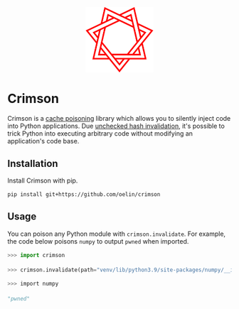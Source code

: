 <p align="center">
    <img src="https://github.com/oelin/crimson/blob/main/images/crimson.svg" width="30%">
</p>

# Crimson

Crimson is a [cache poisoning](https://en.wikipedia.org/wiki/Cache_poisoning) library which allows you to silently inject code into Python applications. Due [unchecked hash invalidation](https://docs.python.org/3.9/library/py_compile.html#py_compile.PycInvalidationMode.UNCHECKED_HASH), it's possible to trick Python into executing arbitrary code without modifying an application's code base.


## Installation 

Install Crimson with pip.

```sh 
pip install git+https://github.com/oelin/crimson 
``` 


## Usage

You can poison any Python module with `crimson.invalidate`. For example, the code below poisons `numpy` to output `pwned` when imported.

```py 
>>> import crimson

>>> crimson.invalidate(path="venv/lib/python3.9/site-packages/numpy/__init__.py", code="print('pwned')") 
``` 

```py 
>>> import numpy 

"pwned" 
``` 
